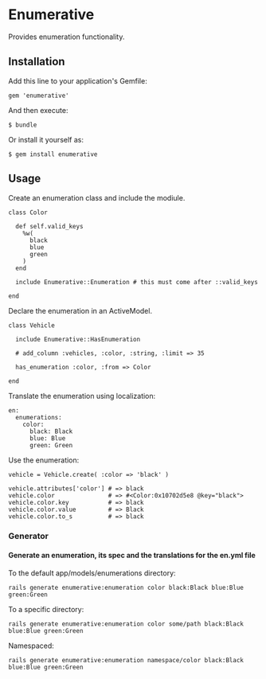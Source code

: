 # Enumerative

Provides enumeration functionality.

## Installation

Add this line to your application's Gemfile:

    gem 'enumerative'

And then execute:

    $ bundle

Or install it yourself as:

    $ gem install enumerative

## Usage

Create an enumeration class and include the modiule.

    class Color
    
      def self.valid_keys
        %w(
          black
          blue
          green
        )
      end
    
      include Enumerative::Enumeration # this must come after ::valid_keys
    
    end

Declare the enumeration in an ActiveModel.

    class Vehicle

      include Enumerative::HasEnumeration

      # add_column :vehicles, :color, :string, :limit => 35

      has_enumeration :color, :from => Color

    end

Translate the enumeration using localization:

    en:
      enumerations:
        color:
          black: Black
          blue: Blue
          green: Green

Use the enumeration:

    vehicle = Vehicle.create( :color => 'black' )

    vehicle.attributes['color'] # => black
    vehicle.color               # => #<Color:0x10702d5e8 @key="black">
    vehicle.color.key           # => black
    vehicle.color.value         # => Black
    vehicle.color.to_s          # => black

### Generator

#### Generate an enumeration, its spec and the translations for the en.yml file

To the default app/models/enumerations directory:

    rails generate enumerative:enumeration color black:Black blue:Blue green:Green

To a specific directory:

    rails generate enumerative:enumeration color some/path black:Black blue:Blue green:Green

Namespaced:

    rails generate enumerative:enumeration namespace/color black:Black blue:Blue green:Green
